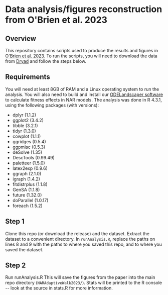 # Data analysis/figures reconstruction from O'Brien et al. 2023

## Overview
This repository contains scripts used to produce the results and figures in [O'Brien et al. 2023](www.google.com).
To run the scripts, you will need to download the data from [Dryad](www.google.com) and follow the steps below.

## Requirements
You will need at least 8GB of RAM and a Linux operating system to run the analysis.
You will also need to build and install our [ODELandscaper software](https://github.com/nobrien97/odeLandscape/tree/main/ODESolver) to calculate fitness effects in NAR models.
The analysis was done in R 4.3.1, using the following packages (with versions):
- dplyr (1.1.2)
- ggplot2 (3.4.2)
- tibble (3.2.1)
- tidyr (1.3.0)
- cowplot (1.1.1)
- ggridges (0.5.4)
- ggpmisc (0.5.3)
- deSolve (1.35)
- DescTools (0.99.49)
- paletteer (1.5.0)
- latex2exp (0.9.6)
- ggraph (2.1.0)
- igraph (1.4.2)
- fitdistrplus (1.1.8)
- GenSA (1.1.8)
- future (1.32.0)
- doParallel (1.0.17)
- foreach (1.5.2)

## Step 1
Clone this repo (or download the release) and the dataset. Extract the dataset to a convenient directory.
In `runAnalysis.R`, replace the paths on lines 8 and 9 with the paths to where you saved this repo, and to
where you saved the dataset.

## Step 2
Run runAnalysis.R 
This will save the figures from the paper into the main repo directory (`NARAdaptiveWalk2023/`).
Stats will be printed to the R console -- look at the source in stats.R for more information.


